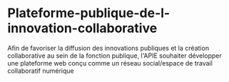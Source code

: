 # Plateforme-publique-de-l-innovation-collaborative
Afin de favoriser la diffusion des innovations publiques et la création collaborative au sein de la fonction publique, l'APIE souhaiter développer une plateforme web conçu comme un réseau social/espace de travail collaboratif numérique
